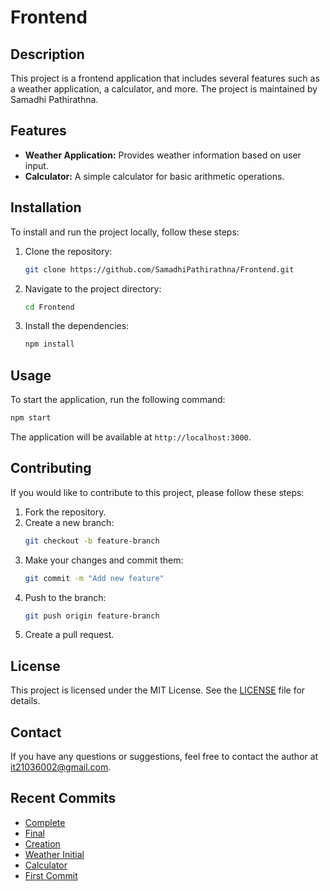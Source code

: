 # Frontend

## Description
This project is a frontend application that includes several features such as a weather application, a calculator, and more. The project is maintained by Samadhi Pathirathna.

## Features
- **Weather Application:** Provides weather information based on user input.
- **Calculator:** A simple calculator for basic arithmetic operations.

## Installation
To install and run the project locally, follow these steps:

1. Clone the repository:
   ```bash
   git clone https://github.com/SamadhiPathirathna/Frontend.git
   ```
2. Navigate to the project directory:
   ```bash
   cd Frontend
   ```
3. Install the dependencies:
   ```bash
   npm install
   ```

## Usage
To start the application, run the following command:
```bash
npm start
```
The application will be available at `http://localhost:3000`.

## Contributing
If you would like to contribute to this project, please follow these steps:

1. Fork the repository.
2. Create a new branch:
   ```bash
   git checkout -b feature-branch
   ```
3. Make your changes and commit them:
   ```bash
   git commit -m "Add new feature"
   ```
4. Push to the branch:
   ```bash
   git push origin feature-branch
   ```
5. Create a pull request.

## License
This project is licensed under the MIT License. See the [LICENSE](LICENSE) file for details.

## Contact
If you have any questions or suggestions, feel free to contact the author at it21036002@gmail.com.

## Recent Commits
- [Complete](https://github.com/SamadhiPathirathna/Frontend/commit/c8da6ccd14230f934fc7dc26c18b0a3c796543f6)
- [Final](https://github.com/SamadhiPathirathna/Frontend/commit/96e8b9fda5b53106f74048e2346447f291e290cc)
- [Creation](https://github.com/SamadhiPathirathna/Frontend/commit/5ecd2065045537f68dd724fc89633d18459eae56)
- [Weather Initial](https://github.com/SamadhiPathirathna/Frontend/commit/977d87b1d9ff67a091be7143e3887569c553ff05)
- [Calculator](https://github.com/SamadhiPathirathna/Frontend/commit/93f3bb0cdc4bae00364f841aef72dc6cf422e0ec)
- [First Commit](https://github.com/SamadhiPathirathna/Frontend/commit/5247484a07324db7b9f8444811e5012179b3cd08)
